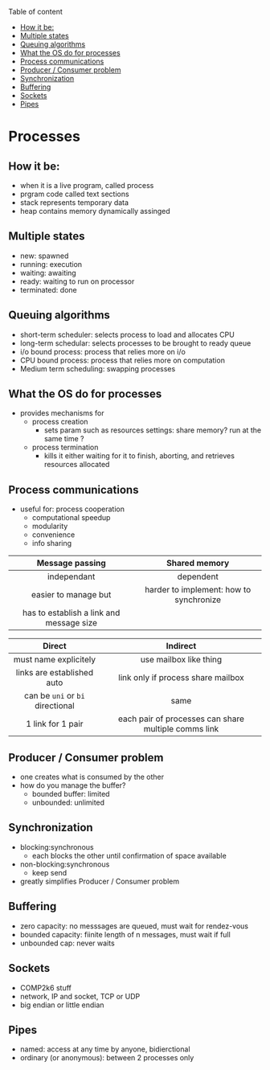 Table of content
- [How it be:](#how-it-be)
- [Multiple states](#multiple-states)
- [Queuing algorithms](#queuing-algorithms)
- [What the OS do for processes](#what-the-os-do-for-processes)
- [Process communications](#process-communications)
- [Producer / Consumer problem](#producer--consumer-problem)
- [Synchronization](#synchronization)
- [Buffering](#buffering)
- [Sockets](#sockets)
- [Pipes](#pipes)

# Processes  <!-- omit in toc -->
## How it be:
- when it is a live program, called process
- prgram code called text sections
- stack represents temporary data
- heap contains memory dynamically assinged 

## Multiple states
- new: spawned
- running: execution
- waiting: awaiting 
- ready: waiting to run on processor
- terminated: done

## Queuing algorithms
- short-term scheduler: selects process to load and allocates CPU
- long-term schedular: selects processes to be brought to ready queue
- i/o bound process: process that relies more on i/o
- CPU bound process: process that relies more on computation
- Medium term scheduling: swapping processes 

## What the OS do for processes
- provides mechanisms for 
    - process creation
        - sets param such as resources settings: share memory? run at the same time ?
    - process termination
        - kills it either waiting for it to finish, aborting, and retrieves resources allocated

## Process communications
- useful for: process cooperation
    - computational speedup
    - modularity
    - convenience
    - info sharing
  
|             Message passing              |              Shared memory              |
| :--------------------------------------: | :-------------------------------------: |
|               independant                |                dependent                |
|           easier to manage but           | harder to implement: how to synchronize |
| has to establish a link and message size |                                         |

|              Direct              |                       Indirect                       |
| :------------------------------: | :--------------------------------------------------: |
|      must name explicitely       |                use mailbox like thing                |
|    links are established auto    |          link only if process share mailbox          |
| can be `uni` or `bi` directional |                         same                         |
|        1 link for 1 pair         | each pair of processes can share multiple comms link |

## Producer / Consumer problem
- one creates what is consumed by the other
- how do you manage the buffer?
    - bounded buffer: limited
    - unbounded: unlimited

## Synchronization
- blocking:synchronous
  - each blocks the other until confirmation of space available
- non-blocking:synchronous
  - keep send
- greatly simplifies Producer / Consumer problem

## Buffering
- zero capacity: no messsages are queued, must wait for rendez-vous
- bounded capacity: fiinite length of n messages, must wait if full
- unbounded cap: never waits
  
## Sockets
- COMP2k6 stuff
- network, IP and socket, TCP or UDP
- big endian or little endian
  
## Pipes
  - named: access at any time by anyone, bidierctional
  - ordinary (or anonymous): between 2 processes only